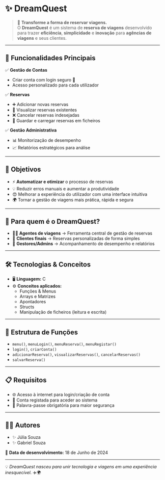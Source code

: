 # ✨ DreamQuest

> 🧳 **Transforme a forma de reservar viagens.**  
O **DreamQuest** é um sistema de **reserva de viagens** desenvolvido para trazer **eficiência**, **simplicidade** e **inovação** para **agências de viagens** e seus clientes.  

---

## 🚀 Funcionalidades Principais

✅ **Gestão de Contas**  
- Criar conta com login seguro 🔐  
- Acesso personalizado para cada utilizador  

✅ **Reservas**  
- ➕ Adicionar novas reservas  
- 👀 Visualizar reservas existentes  
- ❌ Cancelar reservas indesejadas  
- 💾 Guardar e carregar reservas em ficheiros  

✅ **Gestão Administrativa**  
- 📊 Monitorização de desempenho  
- 📈 Relatórios estratégicos para análise  

---

## 🎯 Objetivos

- ⚡ **Automatizar e otimizar** o processo de reservas  
- 💡 Reduzir erros manuais e aumentar a produtividade  
- 😍 Melhorar a experiência do utilizador com uma interface intuitiva  
- 🌍 Tornar a gestão de viagens mais prática, rápida e segura  

---

## 👥 Para quem é o DreamQuest?

- 👩‍💼 **Agentes de viagens** → Ferramenta central de gestão de reservas  
- 🧳 **Clientes finais** → Reservas personalizadas de forma simples  
- 🏢 **Gestores/Admins** → Acompanhamento de desempenho e relatórios  

---

## 🛠️ Tecnologias & Conceitos

- 🖥️ **Linguagem:** C  
- ⚙️ **Conceitos aplicados:**
  - Funções & Menus
  - Arrays e Matrizes
  - Apontadores
  - Structs
  - Manipulação de ficheiros (leitura e escrita)

---

## 📂 Estrutura de Funções

- `menu()`, `menuLogin()`, `menuReserva()`, `menuRegistar()`  
- `login()`, `criarConta()`  
- `adicionarReserva()`, `visualizarReservas()`, `cancelarReservas()`  
- `salvarReserva()`  

---

## 📋 Requisitos

- 🌐 Acesso à internet para login/criação de conta  
- 👤 Conta registada para aceder ao sistema  
- 🔑 Palavra-passe obrigatória para maior segurança  

---

## 👨‍💻 Autores

- ✨ Júlia Souza  
- ✨ Gabriel Souza  

📅 **Data de desenvolvimento:** 18 de Junho de 2024  

---

💡 *DreamQuest nasceu para unir tecnologia e viagens em uma experiência inesquecível.* ✈️🌍
